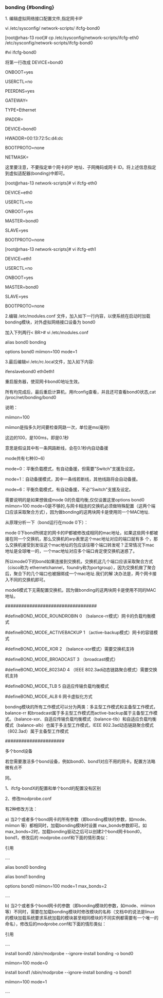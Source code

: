 ### bonding {#bonding}

1\. 编辑虚拟网络接口配置文件,指定网卡IP

vi /etc/sysconfig/ network-scripts/ ifcfg-bond0

[root@rhas-13 root]# cp /etc/sysconfig/network-scripts/ifcfg-eth0 /etc/sysconfig/network-scripts/ifcfg-bond0

#vi ifcfg-bond0

将第一行改成 DEVICE=bond0

ONBOOT=yes

USERCTL=no

PEERDNS=yes

GATEWAY=

TYPE=Ethernet

IPADDR=

DEVICE=bond0

HWADDR=00:13:72:5c:d4:dc

BOOTPROTO=none

NETMASK=

这里要注意，不要指定单个网卡的IP 地址、子网掩码或网卡 ID。将上述信息指定到虚拟适配器(bonding)中即可。

[root@rhas-13 network-scripts]# vi ifcfg-eth0

DEVICE=eth0

USERCTL=no

ONBOOT=yes

MASTER=bond0

SLAVE=yes

BOOTPROTO=none

[root@rhas-13 network-scripts]# vi ifcfg-eth1

DEVICE=eth1

USERCTL=no

ONBOOT=yes

MASTER=bond0

SLAVE=yes

BOOTPROTO=none

2.编辑 /etc/modules.conf 文件，加入如下一行内容，以使系统在启动时加载bonding模块，对外虚拟网络接口设备为 bond0  

加入下列两行&lt; BR&gt;# vi /etc/modules.conf

alias bond0 bonding

options bond0 miimon=100 mode=1

3.最后编辑vi /etc/rc.local文件，加入如下内容:

ifenslavebond0 eth0eth1

重启服务器，使双网卡bond0地址生效。  

所有均完成后，最后重启计算机，用ifconfig查看，并且还可查看bond0状态,cat /proc/net/bonding/bond0

说明：

miimon=100

miimon是指多久时间要检查网路一次，单位是ms(毫秒)

这边的100，是100ms，即是0.1秒

意思是假设其中有一条网路断线，会在0.1秒内自动备援

mode共有七种(0~6)

mode=0：平衡负载模式，有自动备援，但需要&quot;Switch&quot;支援及设定。

mode=1：自动备援模式，其中一条线若断线，其他线路将会自动备援。

mode=6：平衡负载模式，有自动备援，不必&quot;Switch&quot;支援及设定。

需要说明的是如果想做成mode 0的负载均衡,仅仅设置这里options bond0 miimon=100 mode=0是不够的,与网卡相连的交换机必须做特殊配置（这两个端口应该采取聚合方式），因为做bonding的这两块网卡是使用同一个MAC地址.

从原理分析一下（bond运行在mode 0下）：

mode 0下bond所绑定的网卡的IP都被修改成相同的mac地址，如果这些网卡都被接在同一个交换机，那么交换机的arp表里这个mac地址对应的端口就有多 个，那么交换机接受到发往这个mac地址的包应该往哪个端口转发呢？正常情况下mac地址是全球唯一的，一个mac地址对应多个端口肯定使交换机迷惑了。

所以mode0下的bond如果连接到交换机，交换机这几个端口应该采取聚合方式（cisco称为 ethernetchannel，foundry称为portgroup），因为交换机做了聚合后，聚合下的几个端口也被捆绑成一个mac地址.我们的解 决办法是，两个网卡接入不同的交换机即可。

mode6模式下无需配置交换机，因为做bonding的这两块网卡是使用不同的MAC地址。

##################################

#defineBOND_MODE_ROUNDROBIN       0   （balance-rr模式）网卡的负载均衡模式

#defineBOND_MODE_ACTIVEBACKUP     1   （active-backup模式）网卡的容错模式

#defineBOND_MODE_XOR              2   （balance-xor模式）需要交换机支持

#defineBOND_MODE_BROADCAST        3    （broadcast模式）

#defineBOND_MODE_8023AD           4   （IEEE 802.3ad动态链路聚合模式）需要交换机支持

#defineBOND_MODE_TLB              5   自适应传输负载均衡模式

#defineBOND_MODE_ALB              6   网卡虚拟化方式

bonding模块的所有工作模式可以分为两类：多主型工作模式和主备型工作模式，balance-rr 和broadcast属于多主型工作模式而active-backup属于主备型工作模式。（balance-xor、自适应传输负载均衡模式（balance-tlb）和自适应负载均衡模式（balance-alb）也属于多主型工作模式，IEEE 802.3ad动态链路聚合模式（802.3ad）属于主备型工作模式

######################

多个bond设备

若您需要激活多个bond设备，例如bond0、bond1对应不用的网卡。配置方法略微有点不

同。

1、ifcfg-bondX的配置和单个bond的配置没有区别

2、修改modprobe.conf

有2种修改方法：

a) 当2个或者多个bond网卡的所有参数（即bonding模块的参数，如mode、miimon 等）都相同时，加载bonding模块时设置 max_bonds参数即可。如max_bonds=2时，加载bonding驱动之后可以创建2个bond网卡bond0，bond1，修改后的 modprobe.conf和下面的情形类似：

引用

....

alias bond0 bonding

alias bond1 bonding

options bond0 miimon=100 mode=1 max_bonds=2

....

b) 当2个或者多个bond网卡的参数（即bonding模块的参数，如mode、miimon等）不同时，需要在加载bonding模块时修改模块的名称（文档中的说法是linux的模块加载系统要求系统加载的模块甚至相同模块的不同实例都需要有一个唯一的命名），修改后的modprobe.conf和下面的情形类似：

引用

....

install bond0 /sbin/modprobe --ignore-install bonding -o bond0

miimon=100 mode=0

install bond1 /sbin/modprobe --ignore-install bonding -o bond1

miimon=100 mode=1

....